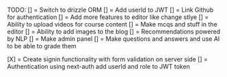 TODO:
[] = Switch to drizzle ORM
[] = Add userId to JWT
[] = Link Github for authentication
[] = Add more features to editor like change stlye
[] = Ability to upload videos for course content
[] = Make mcqs and stuff in the editor
[] = Ability to add images to the blog
[] = Recommendations powered by NLP
[] = Make admin panel
[] = Make questions and answers and use AI to be able to grade them

[X] = Create signin functionality with form validation on server side
[] = Authentication using next-auth add userId and role to JWT token
